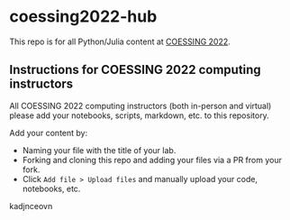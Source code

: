 # coessing2022-hub
This repo is for all Python/Julia content at [COESSING 2022](https://coessing.org/2022-school-in-nigeria/).

## Instructions for COESSING 2022 computing instructors
All COESSING 2022 computing instructors (both in-person and virtual) please add your notebooks, scripts, markdown, etc. to this repository. 

Add your content by:

- Naming your file with the title of your lab.  
- Forking and cloning this repo and adding your files via a PR from your fork.
- Click `Add file > Upload files` and manually upload your code, notebooks, etc.


kadjnceovn